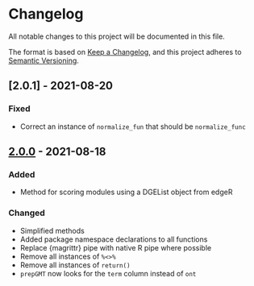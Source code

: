 # Changelog
All notable changes to this project will be documented in this file.

The format is based on [Keep a Changelog](https://keepachangelog.com/en/1.0.0/),
and this project adheres to [Semantic Versioning](https://semver.org/spec/v2.0.0.html).

## [2.0.1] - 2021-08-20
### Fixed
  - Correct an instance of `normalize_fun` that should be `normalize_func`

## [2.0.0] - 2021-08-18
### Added
  - Method for scoring modules using a DGEList object from edgeR

### Changed
  - Simplified methods
  - Added package namespace declarations to all functions
  - Replace {magrittr} pipe with native R pipe where possible
  - Remove all instances of `%<>%`
  - Remove all instances of `return()`
  - `prepGMT` now looks for the `term` column instead of `ont`

[2.0.0]: https://github.com/milescsmith/moduleScoreR/releases/tag/2.0.0
